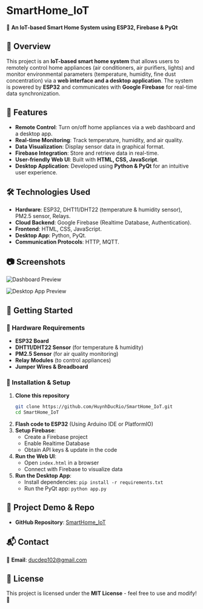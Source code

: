 # SmartHome_IoT

🚀 **An IoT-based Smart Home System using ESP32, Firebase & PyQt**

## 📌 Overview
This project is an **IoT-based smart home system** that allows users to remotely control home appliances (air conditioners, air purifiers, lights) and monitor environmental parameters (temperature, humidity, fine dust concentration) via a **web interface and a desktop application**. The system is powered by **ESP32** and communicates with **Google Firebase** for real-time data synchronization.

## 🌟 Features
- **Remote Control**: Turn on/off home appliances via a web dashboard and a desktop app.
- **Real-time Monitoring**: Track temperature, humidity, and air quality.
- **Data Visualization**: Display sensor data in graphical format.
- **Firebase Integration**: Store and retrieve data in real-time.
- **User-friendly Web UI**: Built with **HTML, CSS, JavaScript**.
- **Desktop Application**: Developed using **Python & PyQt** for an intuitive user experience.

## 🛠️ Technologies Used
- **Hardware**: ESP32, DHT11/DHT22 (temperature & humidity sensor), PM2.5 sensor, Relays.
- **Cloud Backend**: Google Firebase (Realtime Database, Authentication).
- **Frontend**: HTML, CSS, JavaScript.
- **Desktop App**: Python, PyQt.
- **Communication Protocols**: HTTP, MQTT.

## 📷 Screenshots
![Dashboard Preview](![image](https://github.com/user-attachments/assets/107af6da-0144-45ee-ba7e-758eb5b15be2))

![Desktop App Preview](![image](https://github.com/user-attachments/assets/7d2f4abf-c317-4db4-9764-098b87b654da))

## 🚀 Getting Started
### 📌 Hardware Requirements
- **ESP32 Board**
- **DHT11/DHT22 Sensor** (for temperature & humidity)
- **PM2.5 Sensor** (for air quality monitoring)
- **Relay Modules** (to control appliances)
- **Jumper Wires & Breadboard**

### 🔧 Installation & Setup
1. **Clone this repository**
   ```bash
   git clone https://github.com/HuynhDucRio/SmartHome_IoT.git
   cd SmartHome_IoT
   ```
2. **Flash code to ESP32** (Using Arduino IDE or PlatformIO)
3. **Setup Firebase**:
   - Create a Firebase project
   - Enable Realtime Database
   - Obtain API keys & update in the code
4. **Run the Web UI**:
   - Open `index.html` in a browser
   - Connect with Firebase to visualize data
5. **Run the Desktop App**:
   - Install dependencies: `pip install -r requirements.txt`
   - Run the PyQt app: `python app.py`

## 🔗 Project Demo & Repo
- **GitHub Repository**: [SmartHome_IoT](https://github.com/HuynhDucRio/SmartHome_IoT)

## 📬 Contact
📧 **Email**: ducdep102@gmail.com    

## 📜 License
This project is licensed under the **MIT License** - feel free to use and modify! 🎉
